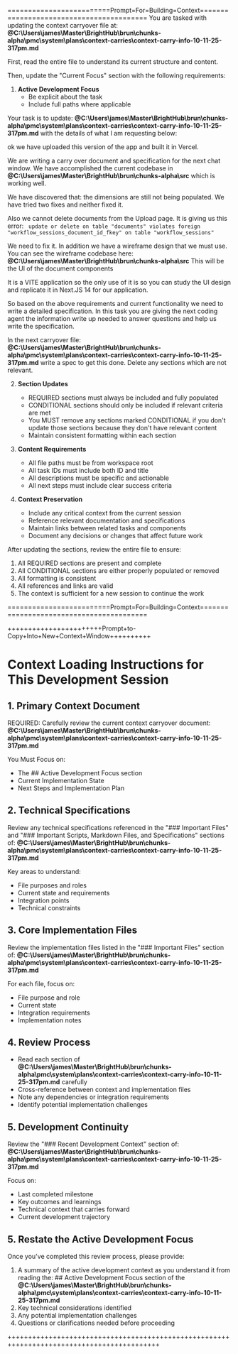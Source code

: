 =========================Prompt=For=Building=Context=========================================
You are tasked with updating the context carryover file at:
**@C:\Users\james\Master\BrightHub\brun\chunks-alpha\pmc\system\plans\context-carries\context-carry-info-10-11-25-317pm.md**

First, read the entire file to understand its current structure and content.

Then, update the "Current Focus" section with the following requirements:

1. **Active Development Focus**
   - Be explicit about the task
   - Include full paths where applicable

Your task is to update: **@C:\Users\james\Master\BrightHub\brun\chunks-alpha\pmc\system\plans\context-carries\context-carry-info-10-11-25-317pm.md** with the details of what I am requesting below:

ok we have uploaded this version of the app and built it in Vercel. 

We are writing a carry over document and specification for the next chat window.
We have accomplished the current codebase in **@C:\Users\james\Master\BrightHub\brun\chunks-alpha\src** which is working well.

We have discovered that:
the dimensions are still not being populated. We have tried two fixes and neither fixed it.

Also we cannot delete documents from the Upload page. It is giving us this error:
`
update or delete on table "documents" violates foreign
"workflow_sessions_document_id_fkey" on table "workflow_sessions"`

We need to fix it.
In addition we have a wireframe design that we must use. You can see the wireframe codebase here: **@C:\Users\james\Master\BrightHub\brun\chunks-alpha\src**
This will be the UI of the document components

It is a VITE application so the only use of it is so you can study the UI design and replicate it in Next.JS 14 for our application.

So based on the above requirements and current functionality we need to write a detailed specification. In this task you are giving the next coding agent the information write up needed to answer questions and help us write the specification.

In the next carryover file: **@C:\Users\james\Master\BrightHub\brun\chunks-alpha\pmc\system\plans\context-carries\context-carry-info-10-11-25-317pm.md** write a spec to get this done. Delete any sections which are not relevant.


2. **Section Updates**
   - REQUIRED sections must always be included and fully populated
   - CONDITIONAL sections should only be included if relevant criteria are met
   - You MUST remove any sections marked CONDITIONAL if you don't update those sections because they don't have relevant content
   - Maintain consistent formatting within each section

3. **Content Requirements**
   - All file paths must be from workspace root
   - All task IDs must include both ID and title
   - All descriptions must be specific and actionable
   - All next steps must include clear success criteria

4. **Context Preservation**
   - Include any critical context from the current session
   - Reference relevant documentation and specifications
   - Maintain links between related tasks and components
   - Document any decisions or changes that affect future work

After updating the sections, review the entire file to ensure:
1. All REQUIRED sections are present and complete
2. All CONDITIONAL sections are either properly populated or removed
3. All formatting is consistent
4. All references and links are valid
5. The context is sufficient for a new session to continue the work

=========================Prompt=For=Building=Context=========================================


+++++++++++++++++++++++Prompt+to-Copy+Into+New+Context+Window++++++++++

# Context Loading Instructions for This Development Session

## 1. Primary Context Document
REQUIRED: Carefully review the current context carryover document:
**@C:\Users\james\Master\BrightHub\brun\chunks-alpha\pmc\system\plans\context-carries\context-carry-info-10-11-25-317pm.md**

You Must Focus on:
- The ## Active Development Focus section
- Current Implementation State
- Next Steps and Implementation Plan

## 2. Technical Specifications
Review any technical specifications referenced in the "### Important Files" and "### Important Scripts, Markdown Files, and Specifications" sections of:
**@C:\Users\james\Master\BrightHub\brun\chunks-alpha\pmc\system\plans\context-carries\context-carry-info-10-11-25-317pm.md**

Key areas to understand:
- File purposes and roles
- Current state and requirements
- Integration points
- Technical constraints

## 3. Core Implementation Files
Review the implementation files listed in the "### Important Files" section of:
**@C:\Users\james\Master\BrightHub\brun\chunks-alpha\pmc\system\plans\context-carries\context-carry-info-10-11-25-317pm.md**

For each file, focus on:
- File purpose and role
- Current state
- Integration requirements
- Implementation notes

## 4. Review Process
- Read each section of **@C:\Users\james\Master\BrightHub\brun\chunks-alpha\pmc\system\plans\context-carries\context-carry-info-10-11-25-317pm.md** carefully
- Cross-reference between context and implementation files
- Note any dependencies or integration requirements
- Identify potential implementation challenges

## 5. Development Continuity
Review the "### Recent Development Context" section of:
**@C:\Users\james\Master\BrightHub\brun\chunks-alpha\pmc\system\plans\context-carries\context-carry-info-10-11-25-317pm.md**

Focus on:
- Last completed milestone
- Key outcomes and learnings
- Technical context that carries forward
- Current development trajectory

## 5. Restate the Active Development Focus
Once you've completed this review process, please provide:
1. A summary of the active development context as you understand it from reading the: ## Active Development Focus section of the **@C:\Users\james\Master\BrightHub\brun\chunks-alpha\pmc\system\plans\context-carries\context-carry-info-10-11-25-317pm.md**
2. Key technical considerations identified
3. Any potential implementation challenges
4. Questions or clarifications needed before proceeding

+++++++++++++++++++++++++++++++++++++++++++++++++++++++++++++++++++++++++++++++++++++++++++


